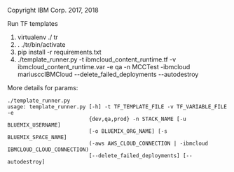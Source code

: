 Copyright IBM Corp. 2017, 2018 

Run TF templates

1. virtualenv ./ tr
2. . ./tr/bin/activate
3. pip install -r requirements.txt
4. ./template_runner.py -t ibmcloud_content_runtime.tf -v ibmcloud_content_runtime.var -e qa -n MCCTest -ibmcloud  mariusccIBMCloud --delete_failed_deployments --autodestroy

More details for params:
```
./template_runner.py
usage: template_runner.py [-h] -t TF_TEMPLATE_FILE -v TF_VARIABLE_FILE -e
                          {dev,qa,prod} -n STACK_NAME [-u BLUEMIX_USERNAME]
                          [-o BLUEMIX_ORG_NAME] [-s BLUEMIX_SPACE_NAME]
                          (-aws AWS_CLOUD_CONNECTION | -ibmcloud IBMCLOUD_CLOUD_CONNECTION)
                          [--delete_failed_deployments] [--autodestroy]
```
